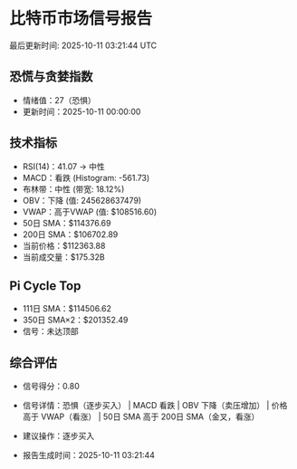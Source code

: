 # 比特币市场信号报告

最后更新时间: 2025-10-11 03:21:44 UTC

## 恐慌与贪婪指数
- 情绪值：27（恐惧）
- 更新时间：2025-10-11 00:00:00

## 技术指标
- RSI(14)：41.07 → 中性
- MACD：看跌 (Histogram: -561.73)
- 布林带：中性 (带宽: 18.12%)
- OBV：下降 (值: 245628637479)
- VWAP：高于VWAP (值: $108516.60)
- 50日 SMA：$114376.69
- 200日 SMA：$106702.89
- 当前价格：$112363.88
- 当前成交量：$175.32B

## Pi Cycle Top
- 111日 SMA：$114506.62
- 350日 SMA×2：$201352.49
- 信号：未达顶部

## 综合评估
- 信号得分：0.80
- 信号详情：恐惧（逐步买入） | MACD 看跌 | OBV 下降（卖压增加） | 价格高于 VWAP（看涨） | 50日 SMA 高于 200日 SMA（金叉，看涨）
- 建议操作：逐步买入

- 报告生成时间：2025-10-11 03:21:44